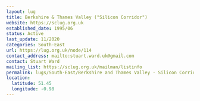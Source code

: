 ```yaml
---
layout: lug
title: Berkshire & Thames Valley ("Silicon Corridor")
website: https://sclug.org.uk
established_date: 1995/06
status: Active
last_update: 11/2020
categories: South-East
url: https://lug.org.uk/node/114
contact_address: mailto:stuart.ward.uk@gmail.com
contact: Stuart Ward
mailing_list: https://sclug.org.uk/mailman/listinfo
permalink: lugs/South-East/Berkshire and Thames Valley - Silicon Corridor/
location:
  latitude: 51.45
  longitude: -0.98
---
```

